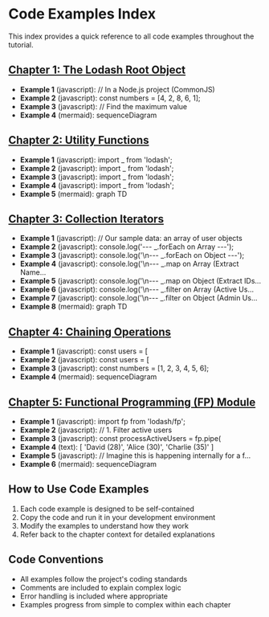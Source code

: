 # Code Examples Index

This index provides a quick reference to all code examples throughout the tutorial.

## [Chapter 1: The Lodash Root Object](chapter_01.md)

- **Example 1** (javascript): // In a Node.js project (CommonJS)
- **Example 2** (javascript): const numbers = [4, 2, 8, 6, 1];
- **Example 3** (javascript): // Find the maximum value
- **Example 4** (mermaid): sequenceDiagram

## [Chapter 2: Utility Functions](chapter_02.md)

- **Example 1** (javascript): import _ from 'lodash';
- **Example 2** (javascript): import _ from 'lodash';
- **Example 3** (javascript): import _ from 'lodash';
- **Example 4** (javascript): import _ from 'lodash';
- **Example 5** (mermaid): graph TD

## [Chapter 3: Collection Iterators](chapter_03.md)

- **Example 1** (javascript): // Our sample data: an array of user objects
- **Example 2** (javascript): console.log('--- _.forEach on Array ---');
- **Example 3** (javascript): console.log('\n--- _.forEach on Object ---');
- **Example 4** (javascript): console.log('\n--- _.map on Array (Extract Name...
- **Example 5** (javascript): console.log('\n--- _.map on Object (Extract IDs...
- **Example 6** (javascript): console.log('\n--- _.filter on Array (Active Us...
- **Example 7** (javascript): console.log('\n--- _.filter on Object (Admin Us...
- **Example 8** (mermaid): graph TD

## [Chapter 4: Chaining Operations](chapter_04.md)

- **Example 1** (javascript): const users = [
- **Example 2** (javascript): const users = [
- **Example 3** (javascript): const numbers = [1, 2, 3, 4, 5, 6];
- **Example 4** (mermaid): sequenceDiagram

## [Chapter 5: Functional Programming (FP) Module](chapter_05.md)

- **Example 1** (javascript): import fp from 'lodash/fp';
- **Example 2** (javascript): // 1. Filter active users
- **Example 3** (javascript): const processActiveUsers = fp.pipe(
- **Example 4** (text): [ 'David (28)', 'Alice (30)', 'Charlie (35)' ]
- **Example 5** (javascript): // Imagine this is happening internally for a f...
- **Example 6** (mermaid): sequenceDiagram


## How to Use Code Examples

1. Each code example is designed to be self-contained
2. Copy the code and run it in your development environment
3. Modify the examples to understand how they work
4. Refer back to the chapter context for detailed explanations

## Code Conventions

- All examples follow the project's coding standards
- Comments are included to explain complex logic
- Error handling is included where appropriate
- Examples progress from simple to complex within each chapter
